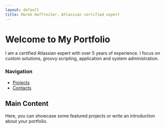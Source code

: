 ```yaml
---
layout: default
title: Marek Hoffreiter, Atlassian certified expert
---
```


# Welcome to My Portfolio

I am a certified Atlassian expert with over 5 years of experience. I focus on custom solutions, groovy scripting, application and system administration.

<div class="sidebar">
  <h3>Navigation</h3>
  <ul>
    <li><a href="/projects">Projects</a></li>
    <li><a href="/contacts">Contacts</a></li>
  </ul>
</div>

## Main Content
Here, you can showcase some featured projects or write an introduction about your portfolio.
